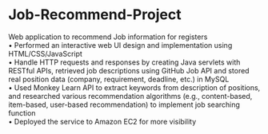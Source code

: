 # Job-Recommend-Project
Web application to recommend Job information for registers  
•	Performed an interactive web UI design and implementation using HTML/CSS/JavaScript  
•	Handle HTTP requests and responses by creating Java servlets with RESTful APIs, retrieved job descriptions using GitHub Job API and stored real position data (company, requirement, deadline, etc.) in MySQL  
•	Used Monkey Learn API to extract keywords from description of positions, and researched various recommendation algorithms (e.g., content-based, item-based, user-based recommendation) to implement job searching function  
•	Deployed the service to Amazon EC2 for more visibility  

